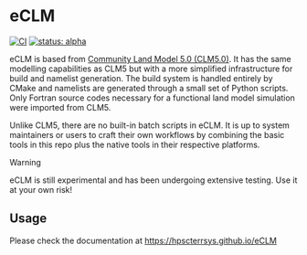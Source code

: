# eCLM

[![CI](https://github.com/HPSCTerrSys/eCLM/actions/workflows/CI.yml/badge.svg)](https://github.com/HPSCTerrSys/eCLM/actions/workflows/CI.yml)
[![status: alpha](https://img.shields.io/badge/status-alpha-yellow)](https://github.com/HPSCTerrSys/eCLM)

eCLM is based from [Community Land Model 5.0 (CLM5.0)]. It has the same modelling capabilities as CLM5 but with a more simplified infrastructure for build and namelist generation. The build system is handled entirely by CMake and namelists are generated through a small set of Python scripts. Only Fortran source codes necessary for a functional land model simulation were imported from CLM5. 

Unlike CLM5, there are no built-in batch scripts in eCLM. It is up to system maintainers or users to craft their own workflows by combining the basic tools in this repo plus the native tools in their respective platforms.

> [!WARNING]
> eCLM is still experimental and has been undergoing extensive testing. Use it at your own risk!

## Usage

Please check the documentation at https://hpscterrsys.github.io/eCLM

[Community Land Model 5.0 (CLM5.0)]: https://github.com/ESCOMP/CTSM/tree/release-clm5.0

